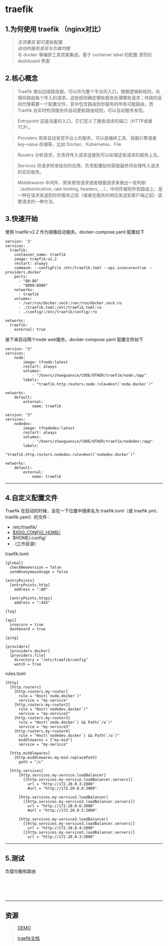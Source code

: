 # traefik

## 1.为何使用 traefik （nginx对比）

>*无须重启* 即可更新配置  
 *自动的服务发现与负载均衡*  
 与 docker 等编排工具完美集成，基于 container label 的配置 
 漂亮的 dashboard 界面


## 2.核心概念
>Traefik 类似边缘路由器，可以作为整个平台的入口，根据逻辑和规则，处理并路由每个传入的请求。这些规则确定哪些服务处理哪些请求；传统的反向代理需要一个配置文件，其中包含路由到你服务的所有可能路由，而Traefik 会实时检测服务并自动更新路由规则，可以自动服务发现。

>Entrypoint 这是流量的入口，它们定义了接收请求的端口（HTTP或者TCP）。

>Providers 用来自动发现平台上的服务，可以是编排工具、容器引擎或者 key-value 存储等，比如 Docker、Kubernetes、File

>Routers 分析请求，负责将传入请求连接到可以处理这些请求的服务上去。

>Services 将请求转发给你的应用，负责配置如何获取最终将处理传入请求的实际服务。

>Middlewares 中间件，用来修改请求或者根据请求来做出一些判断（authentication, rate limiting, headers, ...），中间件被附件到路由上，是一种在请求发送到你的服务之前（或者在服务的响应发送到客户端之前）调整请求的一种方法。


## 3.快速开始

使用 traefik:v2.2 作为镜像启动服务。docker-compose.yaml 配置如下

```
version: '3'
services:
  traefik:
    container_name: traefik
    image: traefik:v2.2
    restart: always
    command: --configFile /etc/traefik.toml --api.insecure=true --providers.docker
    ports:
      - "80:80"
      - "8080:8080"
    networks: 
      - traefik
    volumes:
      - /var/run/docker.sock:/var/run/docker.sock:ro
      - ./traefik.toml:/etc/traefik.toml:ro
      - ./config/:/etc/traefik/config/:ro

networks:
  traefik:
    external: true
```



接下来启动两个node web服务，docker-compose.yaml 配置文件如下

```
version: "3"
services:
    node:
        image: tfnode:latest
        restart: always
        volumes:
            - "/Users/zhaoguanxin/CODE/OTHER/traefik/node:/app"
        labels:
            - "traefik.http.routers.node.rule=Host(`node.docker`)"
           
networks:
    default:
        external:
            name: traefik
```

```
version: "3"
services:
    nodedev:
        image: tfnodedev:latest
        restart: always
        volumes:
            - "/Users/zhaoguanxin/CODE/OTHER/traefik/nodedev:/app"
        labels:
            - "traefik.http.routers.nodedev.rule=Host(`nodedev.docker`)"
           
networks:
    default:
        external:
            name: traefik
```
___

## 4.自定义配置文件
Traefik 在启动的时候，会在一下位置中搜索名为 traefik.toml（或 traefik.yml、traefik.yaml）的文件：
* /etc/traefik/
* [$XDG_CONFIG_HOME/](https://blog.csdn.net/u014025444/article/details/94029895)
* $HOME/.config/
* . (工作目录)


traefik.toml
```
[global]
  checkNewVersion = false
  sendAnonymousUsage = false

[entryPoints]
  [entryPoints.http]
    address = ":80"

  [entryPoints.https]
    address = ":443"

[log]

[api]
  insecure = true
  dashboard = true

[ping]

[providers]
  [providers.docker]
  [providers.file]
    directory = "/etc/traefik/config"
    watch = true
```

rules.toml
```
[http]
  [http.routers]
    [http.routers.my-router]
      rule = "Host(`node.docker`)"
      service = "my-service"
    [http.routers.my-router2]
      rule = "Host(`nodedev.docker`)"
      service = "my-service2"
    [http.routers.my-router3]
      rule = "Host(`node.docker`) && Path(`/a`)"
      service = "my-service3"
    [http.routers.my-router4]
      rule = "Host(`nodedev.docker`) && Path(`/a`)"
      middlewares = ["my-mid"]
      service = "my-service"

  [http.middlewares]
    [http.middlewares.my-mid.replacePath]
      path = "/c"

  [http.services]
      [http.services.my-service.loadBalancer]
        [[http.services.my-service.loadBalancer.servers]]
          url = "http://172.20.0.3:2000"
          #url = "http://172.20.0.6:3000"
  
      [http.services.my-service2.loadBalancer]
        [[http.services.my-service2.loadBalancer.servers]]
          url = "http://172.20.0.6:3000"
          #url = "http://172.20.0.5:2000"
  
      [http.services.my-service3.loadBalancer]
        [[http.services.my-service3.loadBalancer.servers]]
          url = "http://172.20.0.4:2000"
        [[http.services.my-service3.loadBalancer.servers]]
          url = "http://172.20.0.3:3000"
```
___

## 5.测试

负载均衡和路由
```





```
___
## 资源

>[DEMO](https://github.com/GXZhao/traefik)

>[traefik文档](https://doc.traefik.io/traefik)













